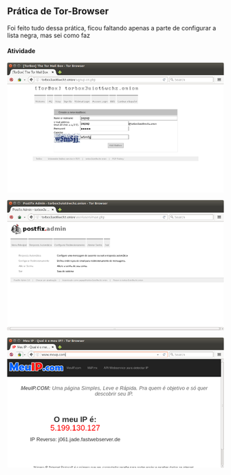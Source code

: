## Prática de Tor-Browser

<p>Foi feito tudo dessa prática, ficou faltando apenas a parte de configurar a lista negra, mas sei como faz</p>

#### Atividade


![passo1](passo1.png)

![passo2](passo2.png)


![passo3](passo3.png)

